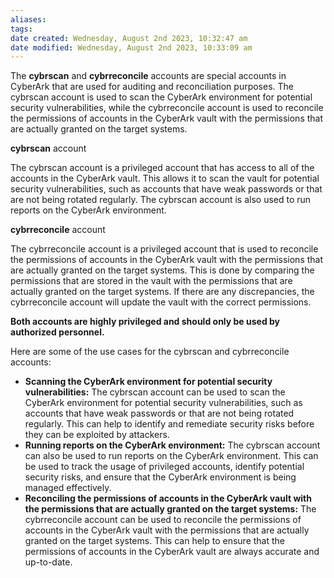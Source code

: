 ```yaml
---
aliases: 
tags: 
date created: Wednesday, August 2nd 2023, 10:32:47 am
date modified: Wednesday, August 2nd 2023, 10:33:09 am
---
```

The **cybrscan** and **cybrreconcile** accounts are special accounts in CyberArk that are used for auditing and reconciliation purposes. The cybrscan account is used to scan the CyberArk environment for potential security vulnerabilities, while the cybrreconcile account is used to reconcile the permissions of accounts in the CyberArk vault with the permissions that are actually granted on the target systems.

**cybrscan** account

The cybrscan account is a privileged account that has access to all of the accounts in the CyberArk vault. This allows it to scan the vault for potential security vulnerabilities, such as accounts that have weak passwords or that are not being rotated regularly. The cybrscan account is also used to run reports on the CyberArk environment.

**cybrreconcile** account

The cybrreconcile account is a privileged account that is used to reconcile the permissions of accounts in the CyberArk vault with the permissions that are actually granted on the target systems. This is done by comparing the permissions that are stored in the vault with the permissions that are actually granted on the target systems. If there are any discrepancies, the cybrreconcile account will update the vault with the correct permissions.

**Both accounts are highly privileged and should only be used by authorized personnel.**

Here are some of the use cases for the cybrscan and cybrreconcile accounts:

- **Scanning the CyberArk environment for potential security vulnerabilities:** The cybrscan account can be used to scan the CyberArk environment for potential security vulnerabilities, such as accounts that have weak passwords or that are not being rotated regularly. This can help to identify and remediate security risks before they can be exploited by attackers.
- **Running reports on the CyberArk environment:** The cybrscan account can also be used to run reports on the CyberArk environment. This can be used to track the usage of privileged accounts, identify potential security risks, and ensure that the CyberArk environment is being managed effectively.
- **Reconciling the permissions of accounts in the CyberArk vault with the permissions that are actually granted on the target systems:** The cybrreconcile account can be used to reconcile the permissions of accounts in the CyberArk vault with the permissions that are actually granted on the target systems. This can help to ensure that the permissions of accounts in the CyberArk vault are always accurate and up-to-date.